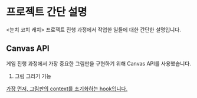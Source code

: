 # 프로젝트 간단 설명

<눈치 코치 캐치> 프로젝트 진행 과정에서 작업한 일들에 대한 간단한 설명입니다.

## Canvas API

게임 진행 과정에서 가장 중요한 그림판을 구현하기 위해 Canvas API를 사용했습니다.

1. 그림 그리기 기능

[ 가장 먼저, 그림판의 context를 초기화하는 hook입니다. ](https://github.com/GosuEE/trys-ketch-client/blob/dev/src/hooks/useCtx.jsx)
